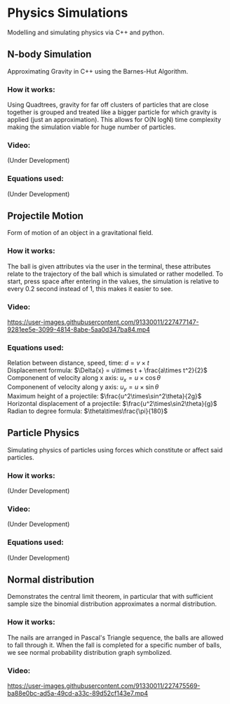 # Physics Simulations
Modelling and simulating physics via C++ and python.


## N-body Simulation 
Approximating Gravity in C++ using the Barnes-Hut Algorithm. 

### How it works:
Using Quadtrees, gravity for far off clusters of particles that are close together is grouped and treated like a bigger particle for which gravity is applied (just an approximation). This allows for O(N logN) time complexity making the simulation viable for huge number of particles.

### Video:
(Under Development)

### Equations used:
(Under Development)


## Projectile Motion
Form of motion of an object in a gravitational field.

### How it works:
The ball is given attributes via the user in the terminal, these attributes relate to the trajectory of the ball which is simulated or rather modelled. To start, press space after entering in the values, the simulation is relative to every 0.2 second instead of 1, this makes it easier to see.

### Video:
https://user-images.githubusercontent.com/91330011/227477147-9281ee5e-3099-4814-8abe-5aa0d347ba84.mp4

### Equations used:
Relation between distance, speed, time: $d = {v}\times{t}$  
Displacement formula: $\Delta{x} = u\times t + \frac{a\times t^2}{2}$  
Componenent of velocity along x axis: $u_x = u\times\cos\theta$  
Componenent of velocity along y axis: $u_y = u\times\sin\theta$  
Maximum height of a projectile: $\frac{u^2\times\sin^2\theta}{2g}$  
Horizontal displacement of a projectile: $\frac{u^2\times\sin2\theta}{g}$  
Radian to degree formula: $\theta\times\frac{\pi}{180}$


## Particle Physics
Simulating physics of particles using forces which constitute or affect said particles.

### How it works:
(Under Development)

### Video:
(Under Development)

### Equations used:
(Under Development)


## Normal distribution
Demonstrates the central limit theorem, in particular that with sufficient sample size the binomial distribution approximates a normal distribution.

### How it works: 
The nails are arranged in Pascal's Triangle sequence, the balls are allowed to fall through it. When the fall is completed for a specific number of balls, we see normal probability distribution graph symbolized. 

### Video:
https://user-images.githubusercontent.com/91330011/227475569-ba88e0bc-ad5a-49cd-a33c-89d52cf143e7.mp4
